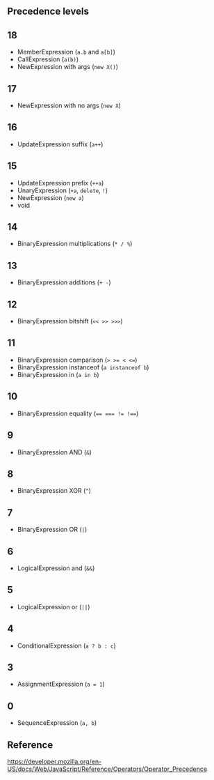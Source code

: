 Precedence levels
-----------------

## 18

- MemberExpression (`a.b` and `a[b]`)
- CallExpression (`a(b)`)
- NewExpression with args (`new X()`)

## 17

- NewExpression with no args (`new X`)

## 16

- UpdateExpression suffix (`a++`)

## 15

- UpdateExpression prefix (`++a`)
- UnaryExpression (`+a`, `delete`, `!`)
- NewExpression (`new a`)
- void

## 14

- BinaryExpression multiplications (`* / %`)

## 13

- BinaryExpression additions (`+ -`)

## 12

- BinaryExpression bitshift (`<< >> >>>`)

## 11

- BinaryExpression comparison (`> >= < <=`)
- BinaryExpression instanceof (`a instanceof b`)
- BinaryExpression in (`a in b`)

## 10

- BinaryExpression equality (`== === != !==`)

## 9

- BinaryExpression AND (`&`)

## 8

- BinaryExpression XOR (`^`)

## 7

- BinaryExpression OR (`|`)

## 6

- LogicalExpression and (`&&`)

## 5

- LogicalExpression or (`||`)

## 4

- ConditionalExpression (`a ? b : c`)

## 3

- AssignmentExpression (`a = 1`)

## 0

- SequenceExpression (`a, b`)

## Reference

https://developer.mozilla.org/en-US/docs/Web/JavaScript/Reference/Operators/Operator_Precedence
